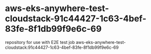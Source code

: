 # aws-eks-anywhere-test-cloudstack-91c44427-1c63-4bef-83fe-8f1db99f9e6c-69
repository for use with E2E test job aws-eks-anywhere-test-cloudstack:91c44427-1c63-4bef-83fe-8f1db99f9e6c-69
